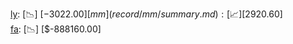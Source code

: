 [ly](record/ly/summary.md): [📉] [$-3022.00]  
[mm](record/mm/summary.md): [📈] [$2920.60]  
[fa](record/fa/summary.md): [📉] [$-888160.00]  
